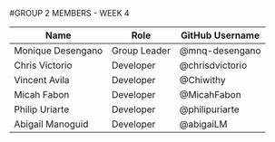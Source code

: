 #GROUP 2 MEMBERS - WEEK 4

| Name                 | Role         | GitHub Username 	|
| -------------------- | ------------ | --------------------|
| Monique Desengano    | Group Leader | @mnq-desengano      |
| Chris Victorio       | Developer    | @chrisdvictorio     |
| Vincent Avila        | Developer    | @Chiwithy     		|
| Micah Fabon          | Developer    | @MicahFabon  		|
| Philip Uriarte	   | Developer    | @philipuriarte      |
| Abigail Manoguid     | Developer    | @abigaiLM		    |